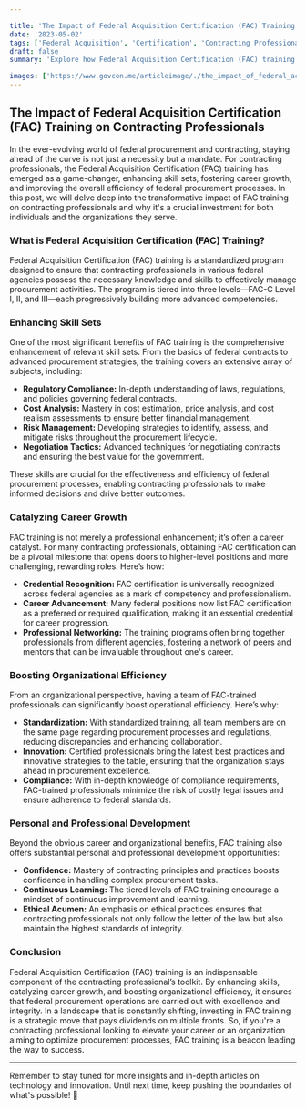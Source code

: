 ```yaml
---

title: 'The Impact of Federal Acquisition Certification (FAC) Training on Contracting Professionals'
date: '2023-05-02'
tags: ['Federal Acquisition', 'Certification', 'Contracting Professionals', 'Training']
draft: false
summary: 'Explore how Federal Acquisition Certification (FAC) training is revolutionizing the realm of contracting professionals by enhancing their skills, boosting their careers, and improving federal procurement processes.'

images: ['https://www.govcon.me/articleimage/./the_impact_of_federal_acquisition_certification_fac_training_on_contracting_professionals.webp']
---
```


## The Impact of Federal Acquisition Certification (FAC) Training on Contracting Professionals

In the ever-evolving world of federal procurement and contracting, staying ahead of the curve is not just a necessity but a mandate. For contracting professionals, the Federal Acquisition Certification (FAC) training has emerged as a game-changer, enhancing skill sets, fostering career growth, and improving the overall efficiency of federal procurement processes. In this post, we will delve deep into the transformative impact of FAC training on contracting professionals and why it's a crucial investment for both individuals and the organizations they serve.

### What is Federal Acquisition Certification (FAC) Training?

Federal Acquisition Certification (FAC) training is a standardized program designed to ensure that contracting professionals in various federal agencies possess the necessary knowledge and skills to effectively manage procurement activities. The program is tiered into three levels—FAC-C Level I, II, and III—each progressively building more advanced competencies.

### Enhancing Skill Sets

One of the most significant benefits of FAC training is the comprehensive enhancement of relevant skill sets. From the basics of federal contracts to advanced procurement strategies, the training covers an extensive array of subjects, including:

- **Regulatory Compliance:** In-depth understanding of laws, regulations, and policies governing federal contracts.
- **Cost Analysis:** Mastery in cost estimation, price analysis, and cost realism assessments to ensure better financial management.
- **Risk Management:** Developing strategies to identify, assess, and mitigate risks throughout the procurement lifecycle.
- **Negotiation Tactics:** Advanced techniques for negotiating contracts and ensuring the best value for the government.

These skills are crucial for the effectiveness and efficiency of federal procurement processes, enabling contracting professionals to make informed decisions and drive better outcomes.

### Catalyzing Career Growth

FAC training is not merely a professional enhancement; it’s often a career catalyst. For many contracting professionals, obtaining FAC certification can be a pivotal milestone that opens doors to higher-level positions and more challenging, rewarding roles. Here’s how:

- **Credential Recognition:** FAC certification is universally recognized across federal agencies as a mark of competency and professionalism.
- **Career Advancement:** Many federal positions now list FAC certification as a preferred or required qualification, making it an essential credential for career progression.
- **Professional Networking:** The training programs often bring together professionals from different agencies, fostering a network of peers and mentors that can be invaluable throughout one's career.

### Boosting Organizational Efficiency

From an organizational perspective, having a team of FAC-trained professionals can significantly boost operational efficiency. Here’s why:

- **Standardization:** With standardized training, all team members are on the same page regarding procurement processes and regulations, reducing discrepancies and enhancing collaboration.
- **Innovation:** Certified professionals bring the latest best practices and innovative strategies to the table, ensuring that the organization stays ahead in procurement excellence.
- **Compliance:** With in-depth knowledge of compliance requirements, FAC-trained professionals minimize the risk of costly legal issues and ensure adherence to federal standards.

### Personal and Professional Development

Beyond the obvious career and organizational benefits, FAC training also offers substantial personal and professional development opportunities:

- **Confidence:** Mastery of contracting principles and practices boosts confidence in handling complex procurement tasks.
- **Continuous Learning:** The tiered levels of FAC training encourage a mindset of continuous improvement and learning.
- **Ethical Acumen:** An emphasis on ethical practices ensures that contracting professionals not only follow the letter of the law but also maintain the highest standards of integrity.

### Conclusion

Federal Acquisition Certification (FAC) training is an indispensable component of the contracting professional’s toolkit. By enhancing skills, catalyzing career growth, and boosting organizational efficiency, it ensures that federal procurement operations are carried out with excellence and integrity. In a landscape that is constantly shifting, investing in FAC training is a strategic move that pays dividends on multiple fronts. So, if you're a contracting professional looking to elevate your career or an organization aiming to optimize procurement processes, FAC training is a beacon leading the way to success.

---

Remember to stay tuned for more insights and in-depth articles on technology and innovation. Until next time, keep pushing the boundaries of what's possible! 🚀